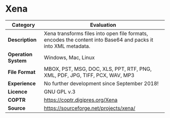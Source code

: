 # Xena

| Category | Evaluation |
| --- | --- |
| **Description** | Xena transforms files into open file formats, encodes the content into Base64 and packs it into XML metadata. |
| **Operation System** | Windows, Mac, Linux |
| **File Format** | MBOX, PST, MSG, DOC, XLS, PPT, RTF, PNG, XML, PDF, JPG, TIFF, PCX, WAV, MP3 |
| **Experience** | No further development since September 2018! |
| **Licence** | GNU GPL v.3 |
| **COPTR** | https://coptr.digipres.org/Xena |
| **Source** | https://sourceforge.net/projects/xena/ |
